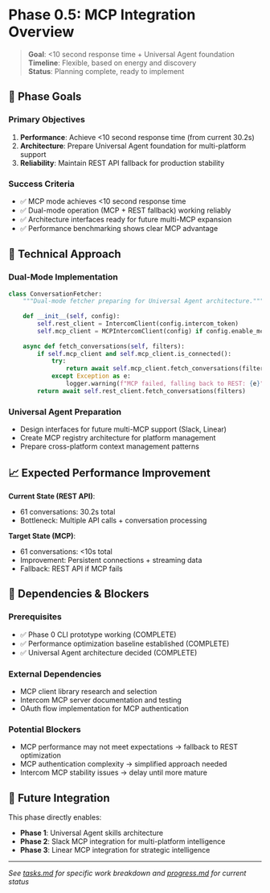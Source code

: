 # Phase 0.5: MCP Integration Overview

> **Goal**: <10 second response time + Universal Agent foundation  
> **Timeline**: Flexible, based on energy and discovery  
> **Status**: Planning complete, ready to implement

## 🎯 Phase Goals

### Primary Objectives
1. **Performance**: Achieve <10 second response time (from current 30.2s)
2. **Architecture**: Prepare Universal Agent foundation for multi-platform support
3. **Reliability**: Maintain REST API fallback for production stability

### Success Criteria
- ✅ MCP mode achieves <10 second response time
- ✅ Dual-mode operation (MCP + REST fallback) working reliably
- ✅ Architecture interfaces ready for future multi-MCP expansion
- ✅ Performance benchmarking shows clear MCP advantage

## 🔧 Technical Approach

### Dual-Mode Implementation
```python
class ConversationFetcher:
    """Dual-mode fetcher preparing for Universal Agent architecture."""
    
    def __init__(self, config):
        self.rest_client = IntercomClient(config.intercom_token)
        self.mcp_client = MCPIntercomClient(config) if config.enable_mcp else None
        
    async def fetch_conversations(self, filters):
        if self.mcp_client and self.mcp_client.is_connected():
            try:
                return await self.mcp_client.fetch_conversations(filters)
            except Exception as e:
                logger.warning(f"MCP failed, falling back to REST: {e}")
        return await self.rest_client.fetch_conversations(filters)
```

### Universal Agent Preparation
- Design interfaces for future multi-MCP support (Slack, Linear)
- Create MCP registry architecture for platform management
- Prepare cross-platform context management patterns

## 📈 Expected Performance Improvement

**Current State (REST API)**:
- 61 conversations: 30.2s total
- Bottleneck: Multiple API calls + conversation processing

**Target State (MCP)**:
- 61 conversations: <10s total
- Improvement: Persistent connections + streaming data
- Fallback: REST API if MCP fails

## 🔗 Dependencies & Blockers

### Prerequisites
- ✅ Phase 0 CLI prototype working (COMPLETE)
- ✅ Performance optimization baseline established (COMPLETE)
- ✅ Universal Agent architecture decided (COMPLETE)

### External Dependencies
- MCP client library research and selection
- Intercom MCP server documentation and testing
- OAuth flow implementation for MCP authentication

### Potential Blockers
- MCP performance may not meet expectations → fallback to REST optimization
- MCP authentication complexity → simplified approach needed
- Intercom MCP stability issues → delay until more mature

## 🚀 Future Integration

This phase directly enables:
- **Phase 1**: Universal Agent skills architecture
- **Phase 2**: Slack MCP integration for multi-platform intelligence
- **Phase 3**: Linear MCP integration for strategic intelligence

---

*See [tasks.md](tasks.md) for specific work breakdown and [progress.md](progress.md) for current status*
